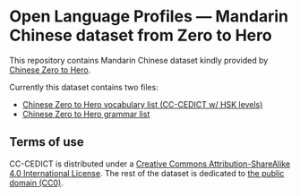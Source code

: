 # Open Language Profiles — Mandarin Chinese dataset from Zero to Hero

This repository contains Mandarin Chinese dataset kindly provided by [Chinese Zero to Hero](https://www.zerotohero.ca/).

Currently this dataset contains two files:

* [Chinese Zero to Hero vocabulary list (CC-CEDICT w/ HSK levels)](https://github.com/openlanguageprofiles/olp-zh-zerotohero/blob/master/zerotohero-zh-vocabulary.csv)
* [Chinese Zero to Hero grammar list](https://github.com/openlanguageprofiles/olp-zh-zerotohero/blob/master/zerotohero-zh-grammar.csv)

## Terms of use

CC-CEDICT is distributed under a [Creative Commons Attribution-ShareAlike 4.0 International License](https://creativecommons.org/licenses/by-sa/4.0/). The rest of the dataset is dedicated to [the public domain (CC0)](https://creativecommons.org/publicdomain/zero/1.0/).
